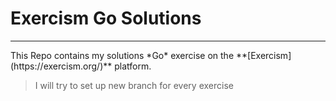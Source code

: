 # Exercism Go Solutions
<hr>
This Repo contains my solutions *Go* exercise on the **[Exercism](https://exercism.org/)** platform. 

> I will try to set up new branch for every exercise